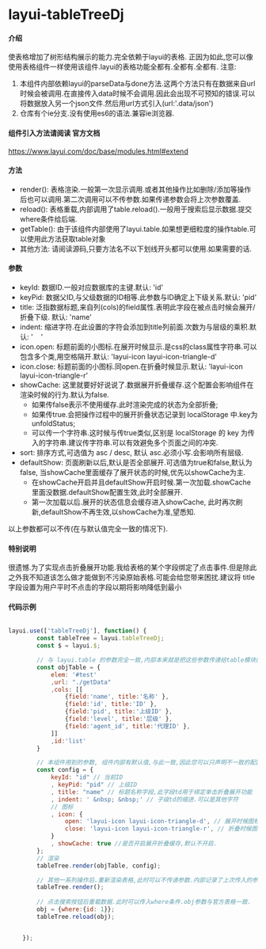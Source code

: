 # layui-tableTreeDj

#### 介绍
使表格增加了树形结构展示的能力.完全依赖于layui的表格.
正因为如此,您可以像使用表格组件一样使用该组件.layui的表格功能全都有.全都有.全都有.
注意:
1. 本组件内部依赖layui的parseData与done方法.这两个方法只有在数据来自url时候会被调用.在直接传入data时候不会调用.因此会出现不可预知的错误.可以将数据放入另一个json文件.然后用url方式引入(url:'.data/json')
2. 仓库有个ie分支.没有使用es6的语法.兼容ie浏览器.

#### 组件引入方法请阅读 官方文档
https://www.layui.com/doc/base/modules.html#extend

#### 方法
* render(): 表格渲染.一般第一次显示调用.或者其他操作比如删除/添加等操作后也可以调用.第二次调用可以不传参数.如果传递参数会将上次参数覆盖.
* reload(): 表格重载,内部调用了table.reload().一般用于搜索后显示数据.提交where条件给后端.
* getTable(): 由于该组件内部使用了layui.table.如果想更细粒度的操作table.可以使用此方法获取table对象
* 其他方法: 请阅读源码,只要方法名不以下划线开头都可以使用.如果需要的话.


#### 参数
* keyId: 数据ID.一般对应数据库的主键.默认: 'id'
* keyPid: 数据父ID,与父级数据的ID相等.此参数与ID确定上下级关系.默认: 'pid'
* title: 泛指数据标题,来自列(cols)的field属性.表明此字段在被点击时候会展开/折叠下级. 默认: 'name'
* indent: 缩进字符.在此设置的字符会添加到title列前面.次数为与层级的乘积.默认: ' &nbsp; &nbsp;'
* icon.open: 标题前面的小图标.在展开时候显示.是css的class属性字符串.可以包含多个类,用空格隔开.默认: 'layui-icon layui-icon-triangle-d'
* icon.close: 标题前面的小图标.同open.在折叠时候显示.默认: 'layui-icon layui-icon-triangle-r'
* showCache: 这里就要好好说说了.数据展开折叠缓存.这个配置会影响组件在渲染时候的行为.默认为false.
    - 如果传false表示不使用缓存.此时渲染完成的状态为全部折叠; 
    - 如果传true.会把操作过程中的展开折叠状态记录到 localStorage 中.key为 unfoldStatus; 
    - 可以传一个字符串.这时候与传true类似,区别是 localStorage 的 key 为传入的字符串.建议传字符串.可以有效避免多个页面之间的冲突.
* sort: 排序方式,可选值为 asc / desc, 默认 asc.必须小写.会影响所有层级.
* defaultShow: 页面刷新以后,默认是否全部展开.可选值为true和false,默认为false, 当showCache里面缓存了展开状态的时候,优先以showCache为主.
    - 在showCache开启并且defaultShow开启时候.第一次加载.showCache里面没数据.defaultShow配置生效,此时全部展开.
    - 第一次加载以后.展开的状态信息会缓存进入showCache, 此时再次刷新,defaultShow不再生效,以showCache为准,望悉知.

以上参数都可以不传(在与默认值完全一致的情况下).

#### 特别说明
很遗憾.为了实现点击折叠展开功能.我给表格的某个字段绑定了点击事件.但是除此之外我不知道该怎么做才能做到不污染原始表格.可能会给您带来困扰.建议将 title 字段设置为用户平时不点击的字段以期将影响降低到最小



#### 代码示例
```javascript

layui.use(['tableTreeDj'], function() {
        const tableTree = layui.tableTreeDj;
        const $ = layui.$;

        // 与 layui.table 的参数完全一致,内部本来就是把这些参数传递给table模块的
        const objTable = {
            elem: '#test'
            ,url: "./getData"
            ,cols: [[
                {field:'name', title:'名称' },
                {field:'id', title:'ID' },
                {field:'pid', title:'上级ID' },
                {field:'level', title:'层级' },
                {field:'agent_id', title:'代理ID' },
            ]]
            ,id:'list'
        }

        // 本组件用到的参数, 组件内部有默认值,与此一致,因此您可以只声明不一致的配置项
        const config = {
            keyId: "id" // 当前ID
            , keyPid: "pid" // 上级ID
            , title: "name" // 标题名称字段,此字段td用于绑定单击折叠展开功能
            , indent: ' &nbsp; &nbsp;' // 子级td的缩进.可以是其他字符
            // 图标
            , icon: {
                open: 'layui-icon layui-icon-triangle-d', // 展开时候图标
                close: 'layui-icon layui-icon-triangle-r', // 折叠时候图标
            }
            , showCache: true //是否开启展开折叠缓存,默认不开启.
        };
        // 渲染 
        tableTree.render(objTable, config);

        // 其他一系列操作后.重新渲染表格,此时可以不传递参数.内部记录了上次传入的参数.
        tableTree.render();
        
        // 点击搜索按钮后重载数据.此时可以传入where条件.obj参数与官方表格一致.
        obj = {where:{id: 1}};
        tableTree.reload(obj);


    });
```
